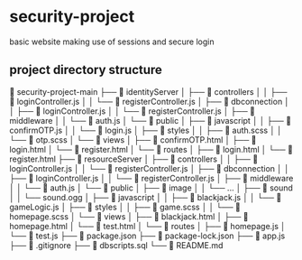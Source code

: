 # security-project
basic website making use of sessions and secure login
## project directory structure
🌳 security-project-main
├── 📂 identityServer
│   ├── 📂 controllers
│   │   ├── 📄 loginController.js
│   │   └── 📄 registerController.js
│   ├── 📂 dbconnection
│   │   ├── 📄 loginController.js
│   │   └── 📄 registerController.js
│   ├── 📂 middleware
│   │   └── 📄 auth.js
│   └── 📂 public
│       ├── 📂 javascript
│       │   ├── 📄 confirmOTP.js
│       │   └── 📄 login.js
│       ├── 📂 styles
│       │   ├── 📄 auth.scss
│       │   └── 📄 otp.scss
│       └── 📂 views
│           ├── 📄 confirmOTP.html
│           ├── 📄 login.html
│           └── 📄 register.html
│   └── 📂 routes
│       ├── 📄 login.html
│       └── 📄 register.html
├── 📂 resourceServer
│   ├── 📂 controllers
│   │   ├── 📄 loginController.js
│   │   └── 📄 registerController.js
│   ├── 📂 dbconnection
│   │   ├── 📄 loginController.js
│   │   └── 📄 registerController.js
│   ├── 📂 middleware
│   │   └── 📄 auth.js
│   └── 📂 public
│       ├── 📂 image
│       │   └── ...
│       ├── 📂 sound
│       │   └── sound.ogg
│       ├── 📂 javascript
│       │   ├── 📄 blackjack.js
│       │   └── 📄 gameLogic.js
│       ├── 📂 styles
│       │   ├── 📄 game.scss
│       │   └── 📄 homepage.scss
│       └── 📂 views
│           ├── 📄 blackjack.html
│           ├── 📄 homepage.html
│           └── 📄 test.html
│   └── 📂 routes
│       ├── 📄 homepage.js
│       └── 📄 test.js
├── 📄 package.json
├── 📄 package-lock.json
├── 📄 app.js
├── 📄 .gitignore
├── 📄 dbscripts.sql
└── 📄 README.md

